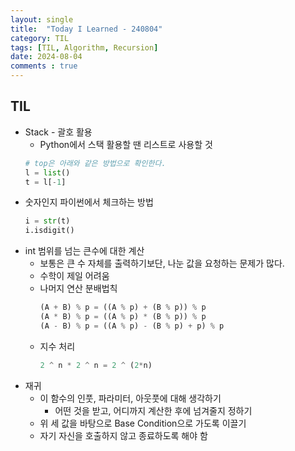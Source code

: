 ```yaml
---
layout: single
title:  "Today I Learned - 240804"
category: TIL
tags: [TIL, Algorithm, Recursion]
date: 2024-08-04
comments : true
---
```


## TIL
* Stack - 괄호 활용
    * Python에서 스택 활용할 땐 리스트로 사용할 것
    ```python
    # top은 아래와 같은 방법으로 확인한다.
    l = list()
    t = l[-1]
    ```
* 숫자인지 파이썬에서 체크하는 방법
    ```python
    i = str(t)
    i.isdigit()
    ```
* int 범위를 넘는 큰수에 대한 계산
    * 보통은 큰 수 자체를 출력하기보단, 나눈 값을 요청하는 문제가 많다.
    * 수학이 제일 어려움
    * 나머지 연산 분배법칙
        ```python
        (A + B) % p = ((A % p) + (B % p)) % p
        (A * B) % p = ((A % p) * (B % p)) % p
        (A - B) % p = ((A % p) - (B % p) + p) % p
        ```
    * 지수 처리
        ```python
        2 ^ n * 2 ^ n = 2 ^ (2*n)
        ```
* 재귀
    * 이 함수의 인풋, 파라미터, 아웃풋에 대해 생각하기
        * 어떤 것을 받고, 어디까지 계산한 후에 넘겨줄지 정하기
    * 위 세 값을 바탕으로 Base Condition으로 가도록 이끌기
    * 자기 자신을 호출하지 않고 종료하도록 해야 함